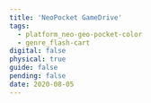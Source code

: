 ```yaml
---
title: 'NeoPocket GameDrive'
tags:
  - platform_neo-geo-pocket-color
  - genre_flash-cart
digital: false
physical: true
guide: false
pending: false
date: 2020-08-05
---
```

